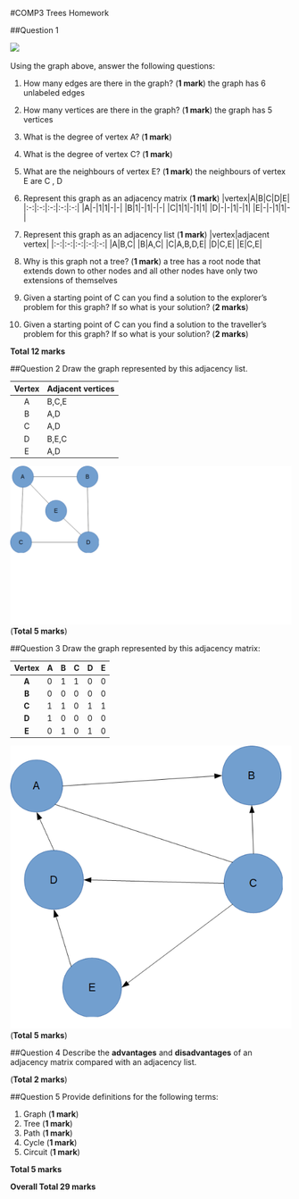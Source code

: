 #COMP3 Trees Homework

##Question 1

![](https://www.dropbox.com/s/opzliuml1pgjktf/question_one.jpg?dl=1)

Using the graph above, answer the following questions:

1. How many edges are there in the graph? (**1 mark**)
the graph has 6 unlabeled edges
2. How many vertices are there in the graph? (**1 mark**)
 the graph has 5 vertices 
3. What is the degree of vertex A? (**1 mark**)
 
4. What is the degree of vertex C? (**1 mark**)
5. What are the neighbours of vertex E? (**1 mark**)
 the neighbours of vertex E are C , D
6. Represent this graph as an adjacency matrix (**1 mark**)
|vertex|A|B|C|D|E|
|:-:|:-:|:-:|:-:|:-:|
|A|-|1|1|-|-|
|B|1|-|1|-|-|
|C|1|1|-|1|1|
|D|-|-|1|-|1|
|E|-|-|1|1|-|

7. Represent this graph as an adjacency list (**1 mark**)
|vertex|adjacent vertex|
|:-:|:-:|:-:|:-:|:-:|
|A|B,C|
|B|A,C|
|C|A,B,D,E|
|D|C,E|
|E|C,E|
8. Why is this graph not a tree? (**1 mark**)
a tree has a root node that extends down to other nodes and all other nodes have only two extensions of themselves
9. Given a starting point of C can you find a solution to the explorer’s problem for this graph?  If so what is your solution? (**2 marks**)
10. Given a starting point of C can you find a solution to the traveller’s problem for this graph?  If so what is your solution? (**2 marks**)
 

**Total 12 marks**

##Question 2
Draw the graph represented by this adjacency list.

|Vertex|Adjacent vertices|
|:----:|-----------------|
|A|B,C,E|
|B|A,D|
|C|A,D|
|D|B,E,C|
|E|A,D|

![adjacentcy list graph](https://raw.githubusercontent.com/henrymlongroad/images/master/List%20graph.png)
(**Total 5 marks**)

##Question 3
Draw the graph represented by this adjacency matrix:

|Vertex|A|B|C|D|E|
|:----:|-|-|-|-|-|
|**A**|0|1|1|0|0|
|**B**|0|0|0|0|0|
|**C**|1|1|0|1|1|
|**D**|1|0|0|0|0|
|**E**|0|1|0|1|0|

![](https://raw.githubusercontent.com/henrymlongroad/images/master/Untitled.png)
(**Total 5 marks**)

##Question 4
Describe the **advantages** and **disadvantages** of an adjacency matrix compared with an adjacency list.

(**Total 2 marks**)

##Question 5
Provide definitions for the following terms:

1. Graph (**1 mark**)
2. Tree (**1 mark**)
3. Path (**1 mark**)
4. Cycle (**1 mark**)
5. Circuit (**1 mark**)

**Total 5 marks**

**Overall Total 29 marks**


